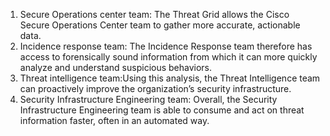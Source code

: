  1. Secure Operations center team: The Threat Grid allows the Cisco Secure Operations Center team to gather more accurate, actionable data.
 2. Incidence response team: The Incidence Response team therefore has access to forensically sound information from which it can more quickly analyze and understand suspicious behaviors.
 3. Threat intelligence team:Using this analysis, the Threat Intelligence team can proactively improve the organization’s security infrastructure.
 4. Security Infrastructure Engineering team: Overall, the Security Infrastructure Engineering team is able to consume and act on threat information faster, often in an automated way.